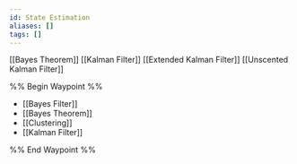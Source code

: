 ```yaml
---
id: State Estimation
aliases: []
tags: []
---
```


[[Bayes Theorem]]
[[Kalman Filter]]
[[Extended Kalman Filter]]
[[Unscented Kalman Filter]]

%% Begin Waypoint %%
- [[Bayes Filter]]
- [[Bayes Theorem]]
- [[Clustering]]
- [[Kalman Filter]]

%% End Waypoint %%
